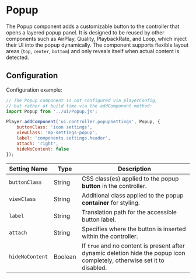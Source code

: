 # Popup

The Popup component adds a customizable button to the controller that opens a layered popup panel. It is designed to be reused by other components such as AirPlay, Quality, PlaybackRate, and Loop, which inject their UI into the popup dynamically. The component supports flexible layout areas (`top`, `center`, `bottom`) and only reveals itself when actual content is detected.

## Configuration

Configuration example:

```javascript
// The Popup component is not configured via playerConfig,
// but rather at build time via the addComponent method:
import Popup from '../ui/Popup.js';

Player.addComponent('ui.controller.popupSettings', Popup, {
    buttonClass: 'icon settings',
    viewClass: 'mp-settings-popup',
    label: 'components.settings.header',
    attach: 'right',
    hideNoContent: false
});
```

| Setting Name    | Type    | Description                                                  |
| --------------- | ------- | ------------------------------------------------------------ |
| `buttonClass`   | String  | CSS class(es) applied to the popup **button** in the controller. |
| `viewClass`     | String  | Additional class applied to the popup **container** for styling. |
| `label`         | String  | Translation path for the accessible button label.            |
| `attach`        | String  | Specifies where the button is inserted within the controller. |
| `hideNoContent` | Boolean | If `true` and no content is present after dynamic deletion hide the popup icon completely, otherwise set it to disabled. |
